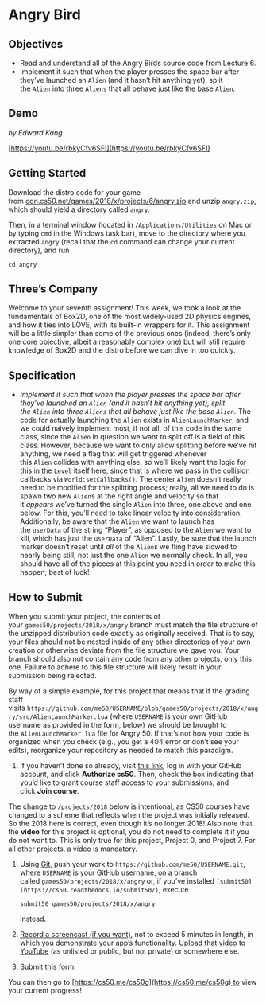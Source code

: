 # Angry Bird

## **Objectives**

- Read and understand all of the Angry Birds source code from Lecture 6.
- Implement it such that when the player presses the space bar after they’ve launched an `Alien` (and it hasn’t hit anything yet), split the `Alien` into three `Aliens` that all behave just like the base `Alien`.

## **Demo**

*by Edward Kang*

[https://youtu.be/rbkyCfv6SFI](https://youtu.be/rbkyCfv6SFI)

## **Getting Started**

Download the distro code for your game from [cdn.cs50.net/games/2018/x/projects/6/angry.zip](https://cdn.cs50.net/games/2018/x/projects/6/angry.zip) and unzip `angry.zip`, which should yield a directory called `angry`.

Then, in a terminal window (located in `/Applications/Utilities` on Mac or by typing `cmd` in the Windows task bar), move to the directory where you extracted `angry` (recall that the `cd` command can change your current directory), and run

`cd angry`

## **Three’s Company**

Welcome to your seventh assignment! This week, we took a look at the fundamentals of Box2D, one of the most widely-used 2D physics engines, and how it ties into LÖVE, with its built-in wrappers for it. This assignment will be a little simpler than some of the previous ones (indeed, there’s only one core objective, albeit a reasonably complex one) but will still require knowledge of Box2D and the distro before we can dive in too quickly.

## **Specification**

- *Implement it such that when the player presses the space bar after they’ve launched an `Alien` (and it hasn’t hit anything yet), split the `Alien` into three `Aliens` that all behave just like the base `Alien`.* The code for actually launching the `Alien` exists in `AlienLaunchMarker`, and we could naively implement most, if not all, of this code in the same class, since the `Alien` in question we want to split off is a field of this class. However, because we want to only allow splitting before we’ve hit anything, we need a flag that will get triggered whenever this `Alien` collides with anything else, so we’ll likely want the logic for this in the `Level` itself here, since that is where we pass in the collision callbacks via `World:setCallbacks()`. The center `Alien` doesn’t really need to be modified for the splitting process; really, all we need to do is spawn two new `Alien`s at the right angle and velocity so that it *appears* we’ve turned the single `Alien` into three, one above and one below. For this, you’ll need to take linear velocity into consideration. Additionally, be aware that the `Alien` we want to launch has the `userData` of the string “Player”, as opposed to the `Alien` we want to kill, which has just the `userData` of “Alien”. Lastly, be sure that the launch marker doesn’t reset until *all* of the `Alien`s we fling have slowed to nearly being still, not just the one `Alien` we normally check. In all, you should have all of the pieces at this point you need in order to make this happen; best of luck!

## **How to Submit**

When you submit your project, the contents of your `games50/projects/2018/x/angry` branch must match the file structure of the unzipped distribution code exactly as originally received. That is to say, your files should not be nested inside of any other directories of your own creation or otherwise deviate from the file structure we gave you. Your branch should also not contain any code from any other projects, only this one. Failure to adhere to this file structure will likely result in your submission being rejected.

By way of a simple example, for this project that means that if the grading staff visits `https://github.com/me50/USERNAME/blob/games50/projects/2018/x/angry/src/AlienLaunchMarker.lua` (where `USERNAME` is your own GitHub username as provided in the form, below) we should be brought to the `AlienLaunchMarker.lua` file for Angry 50. If that’s not how your code is organized when you check (e.g., you get a 404 error or don’t see your edits), reorganize your repository as needed to match this paradigm.

1. If you haven’t done so already, visit [this link](https://submit.cs50.io/invites/46e6f2ea29954ce9bb1bdc478a440055), log in with your GitHub account, and click **Authorize cs50**. Then, check the box indicating that you’d like to grant course staff access to your submissions, and click **Join course**.

The change to `/projects/2018` below is intentional, as CS50 courses have changed to a scheme that reflects when the project was initially released. So the 2018 here is correct, even though it’s no longer 2018! Also note that the **video** for this project is optional, you do not need to complete it if you do not want to. This is only true for this project, Project 0, and Project 7. For all other projects, a video is mandatory.

1. Using [Git](https://git-scm.com/downloads), push your work to `https://github.com/me50/USERNAME.git`, where `USERNAME` is your GitHub username, on a branch called `games50/projects/2018/x/angry` or, if you’ve installed `[submit50](https://cs50.readthedocs.io/submit50/)`, execute
    
    `submit50 games50/projects/2018/x/angry`
    
    instead.
    
2. [Record a screencast (if you want)](https://www.howtogeek.com/205742/how-to-record-your-windows-mac-linux-android-or-ios-screen/), not to exceed 5 minutes in length, in which you demonstrate your app’s functionality. [Upload that video to YouTube](https://www.youtube.com/upload) (as unlisted or public, but not private) or somewhere else.
3. [Submit this form](https://forms.cs50.io/ab8879d2-a6e4-42bc-affb-e138a9430ad0).

You can then go to [https://cs50.me/cs50g](https://cs50.me/cs50g) to view your current progress!